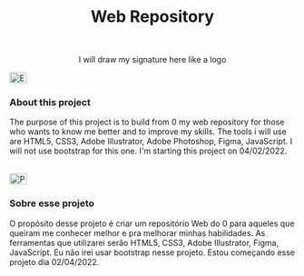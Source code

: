 <h1 align="center">Web Repository</h1>
<br>
<p align="center">
  I will draw my signature here like a logo
  </p>
  
  <img src="https://ak.picdn.net/shutterstock/videos/1022906356/thumb/1.jpg?ip=x480" height="20" width="30" style="max-width:100%;" title="English">
<h3> About this project </h3>

  <p> The purpose of this project is to build from 0 my web repository for those who wants to know me better and to improve my skills. The tools i will use are HTML5, CSS3, Adobe Illustrator, Adobe Photoshop, Figma, JavaScript. I will not use bootstrap for this one. I'm starting this project on 04/02/2022.
  </p>
  
  <br>

<img src="https://upload.wikimedia.org/wikipedia/commons/thumb/0/05/Flag_of_Brazil.svg/640px-Flag_of_Brazil.svg.png" height="20" width="30" style="max-width:100%;" title="Portuguese-BR">
<h3> Sobre esse projeto </h3>

<p> O propósito desse projeto é criar um repositório Web do 0 para aqueles que queiram me conhecer melhor e pra melhorar minhas habilidades. As ferramentas que utilizarei serão HTML5, CSS3, Adobe Illustrator, Figma, JavaScript. Eu não irei usar bootstrap nesse projeto. Estou começando esse projeto dia 02/04/2022.
